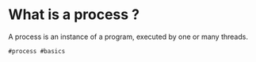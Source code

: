 # What is a process ? 

A process is an instance of a program, executed by one or many threads.

    #process #basics
